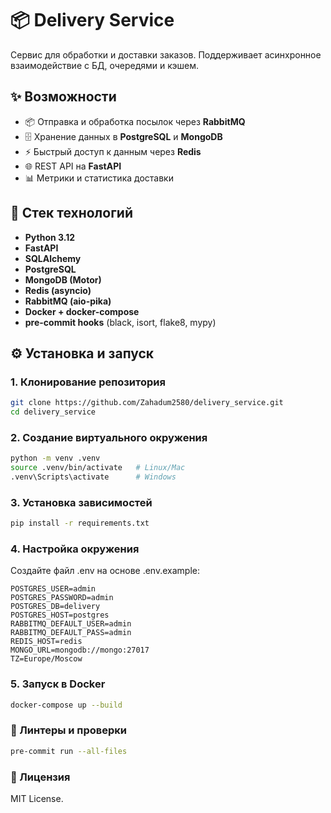 # 📦 Delivery Service

Сервис для обработки и доставки заказов. Поддерживает асинхронное взаимодействие с БД, очередями и кэшем.

## ✨ Возможности
- 📦 Отправка и обработка посылок через **RabbitMQ**
- 🗄️ Хранение данных в **PostgreSQL** и **MongoDB**
- ⚡ Быстрый доступ к данным через **Redis**
- 🌐 REST API на **FastAPI**
- 📊 Метрики и статистика доставки

## 🚀 Стек технологий
- **Python 3.12**
- **FastAPI**
- **SQLAlchemy**
- **PostgreSQL**
- **MongoDB (Motor)**
- **Redis (asyncio)**
- **RabbitMQ (aio-pika)**
- **Docker + docker-compose**
- **pre-commit hooks** (black, isort, flake8, mypy)

## ⚙️ Установка и запуск

### 1. Клонирование репозитория
```bash
git clone https://github.com/Zahadum2580/delivery_service.git
cd delivery_service
```

### 2. Создание виртуального окружения
```bash
python -m venv .venv
source .venv/bin/activate   # Linux/Mac
.venv\Scripts\activate      # Windows
```

### 3. Установка зависимостей
```bash
pip install -r requirements.txt
```

### 4. Настройка окружения
Создайте файл .env на основе .env.example:

```env
POSTGRES_USER=admin
POSTGRES_PASSWORD=admin
POSTGRES_DB=delivery
POSTGRES_HOST=postgres
RABBITMQ_DEFAULT_USER=admin
RABBITMQ_DEFAULT_PASS=admin
REDIS_HOST=redis
MONGO_URL=mongodb://mongo:27017
TZ=Europe/Moscow
```

### 5. Запуск в Docker
```bash
docker-compose up --build
```

### 🧹 Линтеры и проверки
```bash
pre-commit run --all-files
```

### 📜 Лицензия
MIT License.
